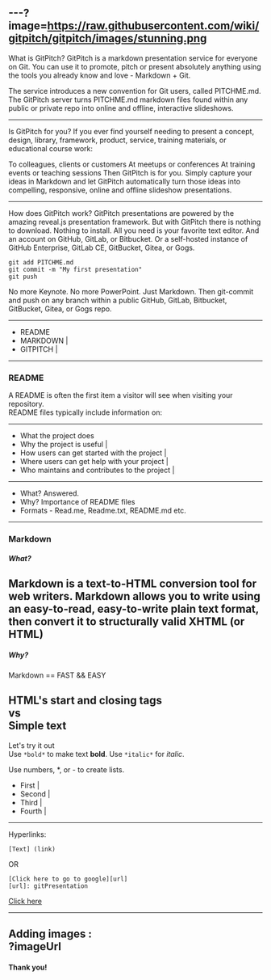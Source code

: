 ---?image=https://raw.githubusercontent.com/wiki/gitpitch/gitpitch/images/stunning.png
---
What is GitPitch?
GitPitch is a markdown presentation service for everyone on Git. You can use it to promote, pitch or present absolutely anything using the tools you already know and love - Markdown + Git.

The service introduces a new convention for Git users, called PITCHME.md. The GitPitch server turns PITCHME.md markdown files found within any public or private repo into online and offline, interactive slideshows.

---
Is GitPitch for you?
If you ever find yourself needing to present a concept, design, library, framework, product, service, training materials, or educational course work:

To colleagues, clients or customers
At meetups or conferences
At training events or teaching sessions
Then GitPitch is for you. Simply capture your ideas in Markdown and let GitPitch automatically turn those ideas into compelling, responsive, online and offline slideshow presentations.

---
How does GitPitch work?
GitPitch presentations are powered by the amazing reveal.js presentation framework. But with GitPitch there is nothing to download. Nothing to install. All you need is your favorite text editor. And an account on GitHub, GitLab, or Bitbucket. Or a self-hosted instance of GitHub Enterprise, GitLab CE, GitBucket, Gitea, or Gogs.

```
git add PITCHME.md
git commit -m "My first presentation"
git push
```

No more Keynote. No more PowerPoint. Just Markdown. Then git-commit and push on any branch within a public GitHub, GitLab, Bitbucket, GitBucket, Gitea, or Gogs repo.

---

- README 
- MARKDOWN |
- GITPITCH |
---

### README
A README is often the first item a visitor will see when visiting your repository.  
README files typically include information on:

---

- What the project does 
- Why the project is useful |
- How users can get started with the project |
- Where users can get help with your project |
- Who maintains and contributes to the project |
---
- What? Answered.
- Why? Importance of README files
- Formats - Read.me, Readme.txt, README.md etc.
---
### Markdown
##### What?
Markdown is a text-to-HTML conversion tool for web writers. Markdown allows you to write using an easy-to-read, easy-to-write plain text format, then convert it to structurally valid XHTML (or HTML)
---
##### Why?

Markdown == FAST && EASY

HTML's start and closing tags  
 vs  
Simple text
---
Let's try it out  
Use ```*bold*``` to make text **bold**.
Use ```*italic*``` for *italic*.

Use numbers, *, or - to create lists.
* First |
* Second |
* Third |
* Fourth |
---
Hyperlinks:
```
[Text] (link)
```
OR
```
[Click here to go to google][url]
[url]: gitPresentation
```
[Click here][g]

[g]: wwww.google.com
---
Adding images :  
?imageUrl
---
#### Thank you!
